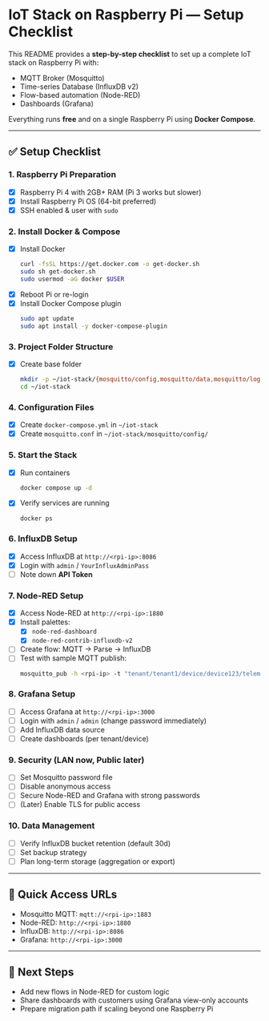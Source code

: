 # IoT Stack on Raspberry Pi — Setup Checklist

This README provides a **step-by-step checklist** to set up a complete IoT stack on Raspberry Pi with:

- MQTT Broker (Mosquitto)
- Time-series Database (InfluxDB v2)
- Flow-based automation (Node-RED)
- Dashboards (Grafana)

Everything runs **free** and on a single Raspberry Pi using **Docker Compose**.

---

## ✅ Setup Checklist

### 1. Raspberry Pi Preparation
- [x] Raspberry Pi 4 with 2GB+ RAM (Pi 3 works but slower)
- [x] Install Raspberry Pi OS (64-bit preferred)
- [x] SSH enabled & user with `sudo`

### 2. Install Docker & Compose
- [x] Install Docker  
  ```bash
  curl -fsSL https://get.docker.com -o get-docker.sh
  sudo sh get-docker.sh
  sudo usermod -aG docker $USER
  ```
- [x] Reboot Pi or re-login
- [x] Install Docker Compose plugin  
  ```bash
  sudo apt update
  sudo apt install -y docker-compose-plugin
  ```

### 3. Project Folder Structure
- [x] Create base folder
  ```bash
  mkdir -p ~/iot-stack/{mosquitto/config,mosquitto/data,mosquitto/log,influxdb,node-red,grafana}
  cd ~/iot-stack
  ```

### 4. Configuration Files
- [x] Create `docker-compose.yml` in `~/iot-stack`
- [x] Create `mosquitto.conf` in `~/iot-stack/mosquitto/config/`

### 5. Start the Stack
- [x] Run containers  
  ```bash
  docker compose up -d
  ```
- [x] Verify services are running  
  ```bash
  docker ps
  ```

### 6. InfluxDB Setup
- [x] Access InfluxDB at `http://<rpi-ip>:8086`
- [x] Login with `admin` / `YourInfluxAdminPass`
- [ ] Note down **API Token**

### 7. Node-RED Setup
- [x] Access Node-RED at `http://<rpi-ip>:1880`
- [x] Install palettes:
  - [x] `node-red-dashboard`
  - [x] `node-red-contrib-influxdb-v2`
- [ ] Create flow: MQTT → Parse → InfluxDB
- [ ] Test with sample MQTT publish:
  ```bash
  mosquitto_pub -h <rpi-ip> -t "tenant/tenant1/device/device123/telemetry" -m '{"temp":23.5,"hum":55}'
  ```

### 8. Grafana Setup
- [ ] Access Grafana at `http://<rpi-ip>:3000`
- [ ] Login with `admin` / `admin` (change password immediately)
- [ ] Add InfluxDB data source
- [ ] Create dashboards (per tenant/device)

### 9. Security (LAN now, Public later)
- [ ] Set Mosquitto password file
- [ ] Disable anonymous access
- [ ] Secure Node-RED and Grafana with strong passwords
- [ ] (Later) Enable TLS for public access

### 10. Data Management
- [ ] Verify InfluxDB bucket retention (default 30d)
- [ ] Set backup strategy
- [ ] Plan long-term storage (aggregation or export)

---

## 🔑 Quick Access URLs
- Mosquitto MQTT: `mqtt://<rpi-ip>:1883`
- Node-RED: `http://<rpi-ip>:1880`
- InfluxDB: `http://<rpi-ip>:8086`
- Grafana: `http://<rpi-ip>:3000`

---

## 🚀 Next Steps
- Add new flows in Node-RED for custom logic
- Share dashboards with customers using Grafana view-only accounts
- Prepare migration path if scaling beyond one Raspberry Pi
